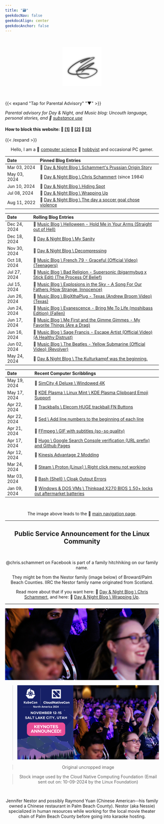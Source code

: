 ```yaml
---
title: "🗃️"
geekdocNav: false
geekdocAlign: center
geekdocAnchor: false
---
```


<!-- The content of this website was written by Christopher Schammert aka Chris Schammert -->

<br />

<div style="text-align: center;">

[![crs](/crs_128x128_silver.png "Click here to Enter the Navigation Page")](pad)

<br />

</div>

{{< expand "Tap for Parental Advisory" "▼" >}}

_Parental advisory for Day & Night, and Music blog: Uncouth language, personal stories, and 🔗 [substance use](https://www.usa.gov/substance-abuse "USA.gov \ Find help for substance abuse")_

#### How to block this website: 🔗 [[1]](https://www.digitaltrends.com/computing/how-to-block-a-website/ "Digital Trends \ How to Block a Website") 🔗 [[2]](https://www.lifewire.com/how-to-block-a-website-4177078 "Lifewire \ How to Block a Website") 🔗 [[3]](https://www.wired.com/story/how-to-block-websites-chrome-firefox-ios-android/ "Wired \ How to Block Bad Websites—or Just Get Things Done")

{{< /expand >}}

<div style="text-align: center;">

Hello, I am a 🔗 [computer science](https://en.wikipedia.org/wiki/Computer_science "Wikipedia \ Computer Science") 🔗 [hobbyist](/About/csmertx "About \ Csmertx (Chris Schammert)" ) and occasional PC gamer.

</div>

| Date | Pinned Blog Entries |
|:---- | :------------------ |
|Mar 03, 2024 | 🔗 [Day & Night Blog \ Schammert's Prussian Origin Story](/Blog/daynight/2024/0324#schammerts-prussian-origin-story "Day & Night Blog \ March 2024")|
|May 03, 2024 | 🔗 [Day & Night Blog \ Chris Schammert](/Blog/daynight/2024/0524#chris-schammert "Day & Night Blog \ May 2024") (since 1984)|
|Jun 10, 2024 | 🔗 [Day & Night Blog \ Hiding Spot](/Blog/daynight/2024/0624#hiding-spot "Day & Night Blog \ June 2024")|
|Jul 08, 2024 | 🔗 [Day & Night Blog \ Wrapping Up](/Blog/daynight/2024/0724#wrapping-up "Day & Night Blog \ July 2024")|
|Aug 11, 2022 | 🔗 [Day & Night Blog \ The day a soccer goal chose violence](/Blog/daynight/2022/0822#the-day-a-soccer-goal-chose-violence "Day & Night Blog \ August 2022")|

| Date | Rolling Blog Entries |
|:---- | :------------------- |
|Dec 24, 2024 | 🔗 [Music Blog \ Helloween - Hold Me in Your Arms (Straight out of Hell)](/Blog/music/2024/1224#helloween---hold-me-in-your-arms-straight-out-of-hell "Music Blog \ December 2024")|
|Dec 18, 2024 | 🔗 [Day & Night Blog \ My Sanity](/Blog/daynight/2024/1224#my-sanity "Day & Night Blog \ December 2024")|
|Nov 30, 2024 | 🔗 [Day & Night Blog \ Decompressing](/Blog/daynight/2024/1124#decompressing "Day & Night Blog \ November 2024")|
|Oct 18, 2024 | 🔗 [Music Blog \ French 79 - Graceful (Official Video) (Teenagers)](/Blog/music/2024/1024#french-79---graceful-official-video-teenagers)
|Jul 27, 2024 | 🔗 [Music Blog \ Bad Religion - Supersonic (bigarmybug x Stick Edit) (The Process Of Belief)](/Blog/music/2024/0724#bad-religion---supersonic-bigarmybug-x-stick-edit-the-process-of-belief "Music Blog \ July 2024")|
|Jul 15, 2024 | 🔗 [Music Blog \ Explosions in the Sky - A Song For Our Fathers (How Strange, Innocence)](/Blog/music/2024/0724#explosions-in-the-sky---a-song-for-our-fathers-how-strange-innocence "Music Blog \ July 2024")|
|Jun 26, 2024 | 🔗 [Music Blog \  BigXthaPlug - Texas (Andrew Broom Video) (Texas)](/Blog/music/2024/0624#bigxthaplug---texas-andrew-broom-video-texas "Music Blog \ June 2024")|
|Jun 24, 2024 | 🔗 [Music Blog \  Evanescence - Bring Me To Life (moshibass Edition) (Fallen)](/Blog/music/2024/0624#evanescence---bring-me-to-life-moshibass-edition-fallen "Music Blog \ June 2024")|
|Jun 17, 2024 | 🔗 [Music Blog \ Me First and the Gimme Gimmes - My Favorite Things (Are a Drag)](/Blog/music/2024/0624#me-first-and-the-gimme-gimmes---favorite-things-are-a-drag "Music Blog \ June 2024")|
|Jun 16, 2024 | 🔗 [Music Blog \ Sage Francis - Escape Artist (Official Video) (A Healthy Distrust)](/Blog/music/2024/0624#sage-francis---escape-artist-official-video-a-healthy-distrust "Music Blog \ June 2024")|
|Jun 02, 2024 | 🔗 [Music Blog \ The Beatles - Yellow Submarine (Official Video) (Revolver)](/Blog/music/2024/0624#the-beatles---yellow-submarine-official-video-revolver "Music Blog \ June 2024")|
|May 24, 2024 | 🔗 [Day & Night Blog \ The Kulturkampf was the beginning.](/Blog/daynight/2024/0524#the-kulturkampf-was-the-beginning)|

| Date | Recent Computer Scribblings |
|:---- | :-------------------------- |
|May 19, 2024 | 🔗 [SimCity 4 Deluxe \ Windowed 4K](/Games/simcity_4_deluxe#steam-launch-options-windowed-4k "SimCity 4 Deluxe")|
|May 17, 2024 | 🔗 [KDE Plasma \ Linux Mint \ KDE Plasma Clipboard Emoji Support](/Linux/DEs/kde_plasma#linux-mint--kde-plasma-clipboard-emoji-support "KDE Plasma")|
|Apr 22, 2024 | 🔗 [Trackballs \ Elecom HUGE trackball FN Buttons](/Linux/Devices/trackball_scrolling#elecom-huge-trackball-fn-buttons "Trackballs")|
|Apr 22, 2024 | 🔗 [Sed \ Add line numbers to the beginning of each line](/Linux/Code/sed#add-line-numbers-to-the-beginning-of-each-line "Sed")|
|Apr 21, 2024 | 🔗 [FFmpeg \ GIF with subtitles (so-so quality)](/Linux/Software/ffmpeg#gif-with-subtitles-so-so-quality "FFmpeg")|
|Apr 17, 2024 | 🔗 [Hugo \ Google Search Console verification (URL prefix) and Github Pages](/Web/hugo#google-search-console-verification-url-prefix-and-github-pages "Hugo")|
|Apr 12, 2024 | 🔗 [Kinesis Advantage 2 Modding](/Blog/stuff/2024/kinesis_advantage2 "Kinesis Advantage 2 Modding")|
|Mar 24, 2024 | 🔗 [Steam \ Proton (Linux) \ Right click menu not working](/Games/steam_proton#right-click-menu-not-working "Steam \ Proton (Linux)")|
|Mar 03, 2024 | 🔗 [Bash (Shell) \ Cloak Output Errors](/Linux/Shells/bash#cloak-output-errors "Bash (Shell)")|
|Jan 09, 2024 | 🔗 [Windows & DOS VMs \ Thinkpad X270 BIOS 1.50+ locks out aftermarket batteries](/Windows_and_DOS/win_dos_vm#windows-activation-in-vm "Windows & DOS VMs")|

<br />

<div style="text-align: center;">

The image above leads to the 🔗 [main navigation page](pad "Click here for the Navigation Page").

---

## Public Service Announcement for the Linux Community

<br>

@chris.schammert on Facebook is part of a family hitchhiking on our family name.

They might be from the Nestor family (image below) of Broward/Palm Beach Counties. IIRC the Nestor family name originated from Scotland.

Read more about that if you want here: 🔗 [Day & Night Blog \ Chris Schammert](/Blog/daynight/2024/0524#chris-schammert "Day & Night Blog \ May 2024"), and here: 🔗 [Day & Night Blog \ Wrapping Up](/Blog/daynight/2024/0724#wrapping-up "Day & Night Blog \ July 2024").

---

![Photo](/KCNA24_Keynotes_stock_image_raymond_yuan_jennifer_nestor.png "Jennifer Nestor and Raymond Yuan (?) posing for stock conference photo")

> ![here.](/KCNA24_Keynotes.png "Kubecon/CloudNativecon Keynote advertisement image via Linux Foundation email (10/09/2024)")

> Original uncropped image

> Stock image used by the Cloud Native Computing Foundation (Email sent out on: 10-09-2024 by the Linux Foundation)

<br>

Jennifer Nestor and possibly Raymond Yuan (Chinese American--his family owned a Chinese restaurant in Palm Beach County). Nestor (aka Nessie) specialized in human resources while working for the local movie theater chain of Palm Beach County before going into karaoke hosting.

</div>


<!--c This website comprises a patchwork of notes written over my 10+ years with Linux (+2 served apps). I also poked at DOS prompts as a youth (1988) before my high school typing and web design classes (1999-2001). Due to the rolling nature of open source and or free software, the notes may not align with the current timeline of the subject's software documentation. I mostly focus my efforts on edge cases as I find them. On top of that I have included a life story blog, and a music blog, which may appeal to a broader audience. The warning above is mostly for music lyrics, some life stories, and my occasional use of profanity. I was raised on a mixture of English dialects via family brought together by the U.S. Navy--hopefully my attempt at college English will improve with time. I accept pull requests and emails. No worries about time of day or night. I capitalize on Don't Disturb Modes, so anytime is a good time. My use of an Orca illustration is merely for entertainment purposes. The depiction of an Orca is not meant as a personal attack towards anyone, nor is it a prelude into a new Linux OS. Glory to the maintainers! And thank you for checking the source! -->